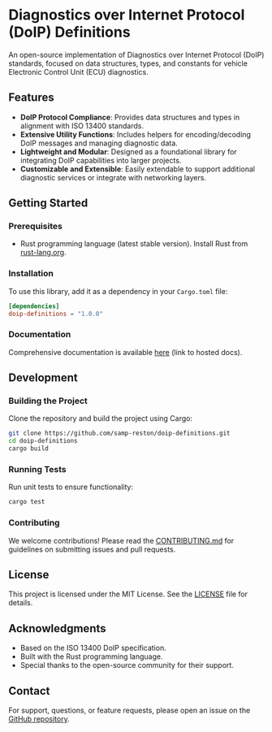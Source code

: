 # Diagnostics over Internet Protocol (DoIP) Definitions

An open-source implementation of Diagnostics over Internet Protocol (DoIP) standards, focused on data structures, types, and constants for vehicle Electronic Control Unit (ECU) diagnostics.

## Features

- **DoIP Protocol Compliance**: Provides data structures and types in alignment with ISO 13400 standards.
- **Extensive Utility Functions**: Includes helpers for encoding/decoding DoIP messages and managing diagnostic data.
- **Lightweight and Modular**: Designed as a foundational library for integrating DoIP capabilities into larger projects.
- **Customizable and Extensible**: Easily extendable to support additional diagnostic services or integrate with networking layers.

## Getting Started

### Prerequisites

- Rust programming language (latest stable version). Install Rust from [rust-lang.org](https://www.rust-lang.org/).

### Installation

To use this library, add it as a dependency in your `Cargo.toml` file:

```toml
[dependencies]
doip-definitions = "1.0.0"
```

### Documentation

Comprehensive documentation is available [here](#) (link to hosted docs).

## Development

### Building the Project

Clone the repository and build the project using Cargo:

```sh
git clone https://github.com/samp-reston/doip-definitions.git
cd doip-definitions
cargo build
```

### Running Tests

Run unit tests to ensure functionality:

```sh
cargo test
```

### Contributing

We welcome contributions! Please read the [CONTRIBUTING.md](CONTRIBUTING.md) for guidelines on submitting issues and pull requests.

## License

This project is licensed under the MIT License. See the [LICENSE](LICENSE) file for details.

## Acknowledgments

- Based on the ISO 13400 DoIP specification.
- Built with the Rust programming language.
- Special thanks to the open-source community for their support.

## Contact

For support, questions, or feature requests, please open an issue on the [GitHub repository](https://github.com/yourusername/doip-definitions).

